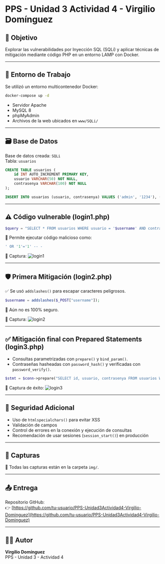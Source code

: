 # PPS - Unidad 3 Actividad 4 - Virgilio Domínguez

## 🎯 Objetivo
Explorar las vulnerabilidades por Inyección SQL (SQLi) y aplicar técnicas de mitigación mediante código PHP en un entorno LAMP con Docker.

---

## 🔧 Entorno de Trabajo

Se utilizó un entorno multicontenedor Docker:

```bash
docker-compose up -d
```

- Servidor Apache
- MySQL 8
- phpMyAdmin
- Archivos de la web ubicados en `www/SQLi/`

---

## 🗃️ Base de Datos

Base de datos creada: `SQLi`  
Tabla: `usuarios`

```sql
CREATE TABLE usuarios (
    id INT AUTO_INCREMENT PRIMARY KEY,
    usuario VARCHAR(50) NOT NULL,
    contrasenya VARCHAR(100) NOT NULL
);

INSERT INTO usuarios (usuario, contrasenya) VALUES ('admin', '1234'), ('usuario', 'password');
```

---

## ⚠️ Código vulnerable (login1.php)

```php
$query = "SELECT * FROM usuarios WHERE usuario = '$username' AND contrasenya = '$password'";
```

🔴 Permite ejecutar código malicioso como:

```sql
' OR '1'='1' -- -
```

🧪 Captura:
![login1](img/sqli20.png)

---

## 🛡️ Primera Mitigación (login2.php)

✅ Se usó `addslashes()` para escapar caracteres peligrosos.

```php
$username = addslashes($_POST["username"]);
```

🔴 Aún no es 100% seguro.

🧪 Captura:
![login2](img/sqli24.png)

---

## ✅ Mitigación final con Prepared Statements (login3.php)

- Consultas parametrizadas con `prepare()` y `bind_param()`.
- Contraseñas hasheadas con `password_hash()` y verificadas con `password_verify()`.

```php
$stmt = $conn->prepare("SELECT id, usuario, contrasenya FROM usuarios WHERE usuario = ?");
```

🧪 Captura de éxito:
![login3](img/sqli25.png)

---

## 🔐 Seguridad Adicional

- Uso de `htmlspecialchars()` para evitar XSS
- Validación de campos
- Control de errores en la conexión y ejecución de consultas
- Recomendación de usar sesiones (`session_start()`) en producción

---

## 📸 Capturas

📁 Todas las capturas están en la carpeta `img/`.

---

## 📤 Entrega

Repositorio GitHub:  
👉 [https://github.com/tu-usuario/PPS-Unidad3Actividad4-Virgilio-Dominguez](https://github.com/tu-usuario/PPS-Unidad3Actividad4-Virgilio-Dominguez)

---

## 👨‍💻 Autor

**Virgilio Domínguez**  
PPS - Unidad 3 - Actividad 4